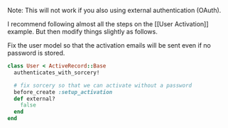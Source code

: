 Note: This will not work if you also using external authentication (OAuth).

I recommend following almost all the steps on the [[User Activation]] example.  But then modify things slightly as follows.

Fix the user model so that the activation emails will be sent even if no password is stored.

```ruby
class User < ActiveRecord::Base
  authenticates_with_sorcery!

  # fix sorcery so that we can activate without a password
  before_create :setup_activation
  def external?
    false
  end
end
```